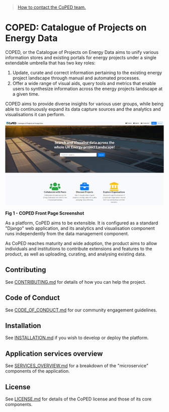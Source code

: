 > [How to contact the CoPED team.](https://github.com/cogent-computing/COPED/discussions/23)

# COPED: Catalogue of Projects on Energy Data

COPED, or the Catalogue of Projects on Energy Data aims to unify various information stores and existing portals for energy projects under a single extendable umbrella that has two key roles:

1. Update, curate and correct information pertaining to the existing energy project landscape through manual and automated processes.
2. Offer a wide range of visual aids, query tools and metrics that enable users to synthesize information across the energy projects landscape at a given time.

COPED aims to provide diverse insights for various user groups, while being able to continuously expand its data capture sources and the analytics and visualisations it can perform.

![screenshot_coped](docs/images/coped-landing.png "Figure 1 - Screenshot of Coped")

**Fig 1 - COPED Front Page Screenshot**

As a platform, CoPED aims to be extensible. It is configured as a standard "Django" web application, and its analytics and visualisation component runs independently from the data management component.

As CoPED reaches maturity and wide adoption, the product aims to allow individuals and institutions to contribute extensions and features to the product, as well as uploading, curating, and analysing existing data.

## Contributing

See [CONTRIBUTING.md](./CONTRIBUTING.md) for details of how you can help the project.

## Code of Conduct

See [CODE_OF_CONDUCT.md](./CODE_OF_CONDUCT.md) for our community engagement guidelines.
  
##  Installation

See [INSTALLATION.md](./INSTALLATION.md) if you wish to develop or deploy the platform.

## Application services overview

See [SERVICES_OVERVIEW.md](./SERVICES_OVERVIEW.md) for a breakdown of the "microservice" components of the application. 

## License

See [LICENSE.md](./LICENSE.md) for details of the CoPED license and those of its core components.
